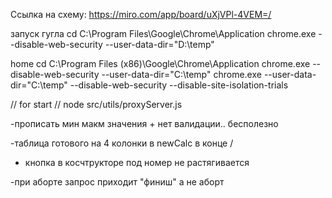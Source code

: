 Ссылка на схему:
https://miro.com/app/board/uXjVPl-4VEM=/

запуск гугла
cd C:\Program Files\Google\Chrome\Application
chrome.exe --disable-web-security --user-data-dir="D:\temp"

home
cd C:\Program Files (x86)\Google\Chrome\Application
chrome.exe --disable-web-security --user-data-dir="C:\temp"
chrome.exe --user-data-dir="C:\temp" --disable-web-security --disable-site-isolation-trials

// for start
// node src/utils/proxyServer.js

-прописать мин макм значения + нет валидации.. бесполезно

-таблица готового на 4 колонки в newCalc в конце /

- кнопка в косчтрукторе под номер не растягивается

-при аборте запрос приходит "финиш" а не аборт
